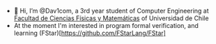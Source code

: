 - 👋 Hi, I’m @Dav1com, a 3rd year student of Computer Engineering at [Facultad de Ciencias Físicas y Matemáticas](https://ing.uchile.cl) of Universidad de Chile
- At the moment I'm interested in program formal verification, and learning (FStar)[https://github.com/FStarLang/FStar]

<!---
Dav1com/Dav1com is a ✨ special ✨ repository because its `README.md` (this file) appears on your GitHub profile.
You can click the Preview link to take a look at your changes.
--->
